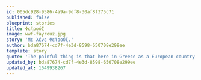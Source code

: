 ```yaml
---
id: 005dc928-9586-4a9a-9df8-30af8f375c71
published: false
blueprint: stories
title: Φεϊρούζ
image: wwf-fayrouz.jpg
story: 'Με λένε Φεϊρούζ.'
author: bda87674-cd7f-4e3d-8598-650708e299ee
template: story
quote: 'The painful thing is that here in Greece as a European country that believes in rights, refugee women’s rights were denied and excluded... when I asked for international protection and told my story to those responsible for seeking asylum, I get refused; it''s like they told me that I''m lying'
updated_by: bda87674-cd7f-4e3d-8598-650708e299ee
updated_at: 1649938267
---
```

